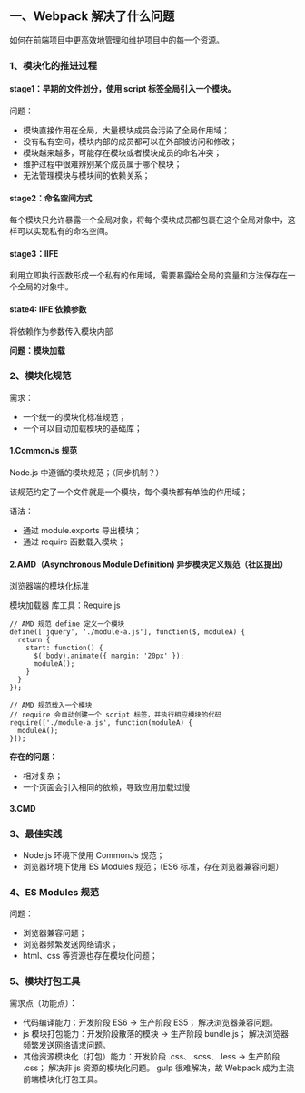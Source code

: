 ## 一、Webpack 解决了什么问题

如何在前端项目中更高效地管理和维护项目中的每一个资源。

### 1、模块化的推进过程

#### stage1：早期的文件划分，使用 script 标签全局引入一个模块。

问题：
- 模块直接作用在全局，大量模块成员会污染了全局作用域；
- 没有私有空间，模块内部的成员都可以在外部被访问和修改；
- 模块越来越多，可能存在模块或者模块成员的命名冲突；
- 维护过程中很难辨别某个成员属于哪个模块；
- 无法管理模块与模块间的依赖关系；

#### stage2：命名空间方式

每个模块只允许暴露一个全局对象，将每个模块成员都包裹在这个全局对象中，这样可以实现私有的命名空间。

#### stage3：IIFE

利用立即执行函数形成一个私有的作用域，需要暴露给全局的变量和方法保存在一个全局的对象中。

#### state4: IIFE 依赖参数

将依赖作为参数传入模块内部

**问题：模块加载**

### 2、模块化规范

需求：

- 一个统一的模块化标准规范；
- 一个可以自动加载模块的基础库；

#### 1.CommonJs 规范

Node.js 中遵循的模块规范；（同步机制？）

该规范约定了一个文件就是一个模块，每个模块都有单独的作用域；

语法：
- 通过 module.exports 导出模块；
- 通过 require 函数载入模块；

#### 2.AMD（Asynchronous Module Definition) 异步模块定义规范（社区提出）

浏览器端的模块化标准

模块加载器 库工具：Require.js

``` shell
// AMD 规范 define 定义一个模块
define(['jquery', './module-a.js'], function($, moduleA) {
  return {
    start: function() {
      $('body).animate({ margin: '20px' });
      moduleA();
    }
  }
});

// AMD 规范载入一个模块
// require 会自动创建一个 script 标签，并执行相应模块的代码
require(['./module-a.js', function(moduleA) {
  moduleA();
}]);
```

**存在的问题：**
- 相对复杂；
- 一个页面会引入相同的依赖，导致应用加载过慢

#### 3.CMD

### 3、最佳实践

- Node.js 环境下使用 CommonJs 规范；
- 浏览器环境下使用 ES Modules 规范；（ES6 标准，存在浏览器兼容问题）

### 4、ES Modules 规范

问题：
- 浏览器兼容问题；
- 浏览器频繁发送网络请求；
- html、css 等资源也存在模块化问题；

### 5、模块打包工具

需求点（功能点）：

- 代码编译能力：开发阶段 ES6 -> 生产阶段 ES5；
    解决浏览器兼容问题。
- js 模块打包能力：开发阶段散落的模块 -> 生产阶段 bundle.js；
    解决浏览器频繁发送网络请求问题。
- 其他资源模块化（打包）能力：开发阶段 .css、.scss、.less -> 生产阶段 .css；
    解决非 js 资源的模块化问题。
    gulp 很难解决，故 Webpack 成为主流前端模块化打包工具。

